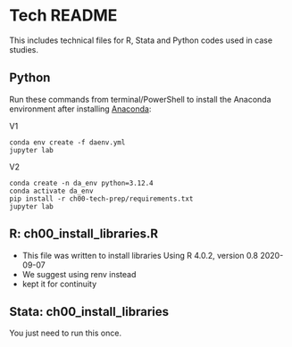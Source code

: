 # Tech README

This includes technical files for R, Stata and Python codes used in case studies.

## Python
Run these commands from terminal/PowerShell to install the Anaconda environment after installing [Anaconda](https://www.anaconda.com/download):

V1

```
conda env create -f daenv.yml
jupyter lab
```

V2

```
conda create -n da_env python=3.12.4
conda activate da_env
pip install -r ch00-tech-prep/requirements.txt
jupyter lab
```

## R: ch00_install_libraries.R
* This file was written to install libraries  Using R 4.0.2, version 0.8 2020-09-07
* We suggest using renv instead
* kept it for continuity

## Stata: ch00_install_libraries
You just need to run this once. 

